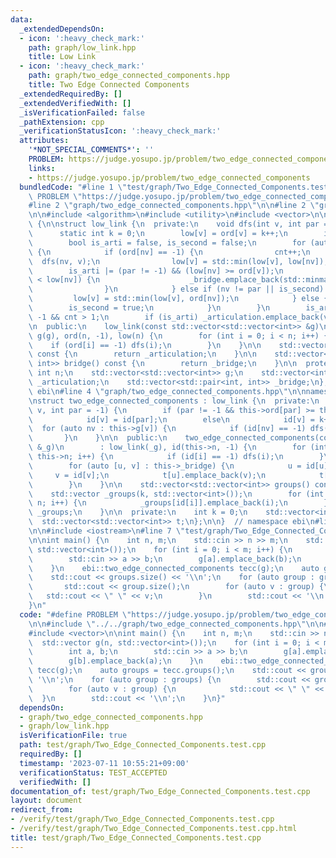 ```yaml
---
data:
  _extendedDependsOn:
  - icon: ':heavy_check_mark:'
    path: graph/low_link.hpp
    title: Low Link
  - icon: ':heavy_check_mark:'
    path: graph/two_edge_connected_components.hpp
    title: Two Edge Connected Components
  _extendedRequiredBy: []
  _extendedVerifiedWith: []
  _isVerificationFailed: false
  _pathExtension: cpp
  _verificationStatusIcon: ':heavy_check_mark:'
  attributes:
    '*NOT_SPECIAL_COMMENTS*': ''
    PROBLEM: https://judge.yosupo.jp/problem/two_edge_connected_components
    links:
    - https://judge.yosupo.jp/problem/two_edge_connected_components
  bundledCode: "#line 1 \"test/graph/Two_Edge_Connected_Components.test.cpp\"\n#define\
    \ PROBLEM \"https://judge.yosupo.jp/problem/two_edge_connected_components\"\n\n\
    #line 2 \"graph/two_edge_connected_components.hpp\"\n\n#line 2 \"graph/low_link.hpp\"\
    \n\n#include <algorithm>\n#include <utility>\n#include <vector>\n\nnamespace ebi\
    \ {\n\nstruct low_link {\n  private:\n    void dfs(int v, int par = -1) {\n  \
    \      static int k = 0;\n        low[v] = ord[v] = k++;\n        int cnt = 0;\n\
    \        bool is_arti = false, is_second = false;\n        for (auto nv : g[v])\
    \ {\n            if (ord[nv] == -1) {\n                cnt++;\n              \
    \  dfs(nv, v);\n                low[v] = std::min(low[v], low[nv]);\n        \
    \        is_arti |= (par != -1) && (low[nv] >= ord[v]);\n                if (ord[v]\
    \ < low[nv]) {\n                    _bridge.emplace_back(std::minmax(v, nv));\n\
    \                }\n            } else if (nv != par || is_second) {\n       \
    \         low[v] = std::min(low[v], ord[nv]);\n            } else {\n        \
    \        is_second = true;\n            }\n        }\n        is_arti |= par ==\
    \ -1 && cnt > 1;\n        if (is_arti) _articulation.emplace_back(v);\n    }\n\
    \n  public:\n    low_link(const std::vector<std::vector<int>> &g)\n        : n(g.size()),\
    \ g(g), ord(n, -1), low(n) {\n        for (int i = 0; i < n; i++) {\n        \
    \    if (ord[i] == -1) dfs(i);\n        }\n    }\n\n    std::vector<int> articulation()\
    \ const {\n        return _articulation;\n    }\n\n    std::vector<std::pair<int,\
    \ int>> bridge() const {\n        return _bridge;\n    }\n\n  protected:\n   \
    \ int n;\n    std::vector<std::vector<int>> g;\n    std::vector<int> ord, low,\
    \ _articulation;\n    std::vector<std::pair<int, int>> _bridge;\n};\n\n}  // namespace\
    \ ebi\n#line 4 \"graph/two_edge_connected_components.hpp\"\n\nnamespace ebi {\n\
    \nstruct two_edge_connected_components : low_link {\n  private:\n    void dfs(int\
    \ v, int par = -1) {\n        if (par != -1 && this->ord[par] >= this->low[v])\n\
    \            id[v] = id[par];\n        else\n            id[v] = k++;\n      \
    \  for (auto nv : this->g[v]) {\n            if (id[nv] == -1) dfs(nv, v);\n \
    \       }\n    }\n\n  public:\n    two_edge_connected_components(const std::vector<std::vector<int>>\
    \ &_g)\n        : low_link(_g), id(this->n, -1) {\n        for (int i = 0; i <\
    \ this->n; i++) {\n            if (id[i] == -1) dfs(i);\n        }\n        t.resize(k);\n\
    \        for (auto [u, v] : this->_bridge) {\n            u = id[u];\n       \
    \     v = id[v];\n            t[u].emplace_back(v);\n            t[v].emplace_back(u);\n\
    \        }\n    }\n\n    std::vector<std::vector<int>> groups() const {\n    \
    \    std::vector _groups(k, std::vector<int>());\n        for (int i = 0; i <\
    \ n; i++) {\n            _groups[id[i]].emplace_back(i);\n        }\n        return\
    \ _groups;\n    }\n\n  private:\n    int k = 0;\n    std::vector<int> id;\n  \
    \  std::vector<std::vector<int>> t;\n};\n\n}  // namespace ebi\n#line 4 \"test/graph/Two_Edge_Connected_Components.test.cpp\"\
    \n\n#include <iostream>\n#line 7 \"test/graph/Two_Edge_Connected_Components.test.cpp\"\
    \n\nint main() {\n    int n, m;\n    std::cin >> n >> m;\n    std::vector g(n,\
    \ std::vector<int>());\n    for (int i = 0; i < m; i++) {\n        int a, b;\n\
    \        std::cin >> a >> b;\n        g[a].emplace_back(b);\n        g[b].emplace_back(a);\n\
    \    }\n    ebi::two_edge_connected_components tecc(g);\n    auto groups = tecc.groups();\n\
    \    std::cout << groups.size() << '\\n';\n    for (auto group : groups) {\n \
    \       std::cout << group.size();\n        for (auto v : group) {\n         \
    \   std::cout << \" \" << v;\n        }\n        std::cout << '\\n';\n    }\n\
    }\n"
  code: "#define PROBLEM \"https://judge.yosupo.jp/problem/two_edge_connected_components\"\
    \n\n#include \"../../graph/two_edge_connected_components.hpp\"\n\n#include <iostream>\n\
    #include <vector>\n\nint main() {\n    int n, m;\n    std::cin >> n >> m;\n  \
    \  std::vector g(n, std::vector<int>());\n    for (int i = 0; i < m; i++) {\n\
    \        int a, b;\n        std::cin >> a >> b;\n        g[a].emplace_back(b);\n\
    \        g[b].emplace_back(a);\n    }\n    ebi::two_edge_connected_components\
    \ tecc(g);\n    auto groups = tecc.groups();\n    std::cout << groups.size() <<\
    \ '\\n';\n    for (auto group : groups) {\n        std::cout << group.size();\n\
    \        for (auto v : group) {\n            std::cout << \" \" << v;\n      \
    \  }\n        std::cout << '\\n';\n    }\n}"
  dependsOn:
  - graph/two_edge_connected_components.hpp
  - graph/low_link.hpp
  isVerificationFile: true
  path: test/graph/Two_Edge_Connected_Components.test.cpp
  requiredBy: []
  timestamp: '2023-07-11 10:55:21+09:00'
  verificationStatus: TEST_ACCEPTED
  verifiedWith: []
documentation_of: test/graph/Two_Edge_Connected_Components.test.cpp
layout: document
redirect_from:
- /verify/test/graph/Two_Edge_Connected_Components.test.cpp
- /verify/test/graph/Two_Edge_Connected_Components.test.cpp.html
title: test/graph/Two_Edge_Connected_Components.test.cpp
---
```

